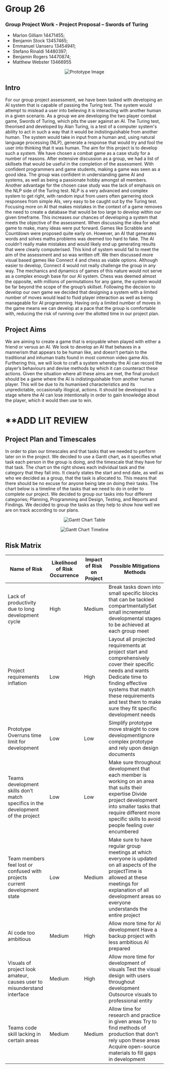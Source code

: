 # Group 26

### Group Project Work - Project Proposal – Swords of Turing


  - Marlon Gilliam 14471455; 
  - Benjamin Stock 13457465; 
  - Emmanuel Uanseru 13454941; 
  - Stefano Rinaldi 14480397; 
  - Benjamin Rogers 14470874; 
  - Matthew Webster 13466955

<p align="center">
  <img src="https://github.com/BenjaminJStock/Group26/blob/master/Proposal.Logo.png" alt="Prototype Image"/>
</p>

## Intro 

For our group project assessment, we have been tasked with developing an AI system that is capable of passing the Turing test. The system would attempt to mislead a user into believing it is interacting with another human in a given scenario. As a group we are developing the two player combat game, Swords of Turing, which pits the user against an AI.
The Turing test, theorised and developed by Alan Turing, is a test of a computer system's ability to act in such a way that it would be indistinguishable from another human. The system would take in input from a human and, using natural language processing (NLP), generate a response that would try and fool the user into thinking that it was human. The aim for this project is to develop such a system.
We have chosen a combat game as a case study for a number of reasons. After extensive discussion as a group, we had a list of skillsets that would be useful in the completion of the assessment. With confident programmers and game students, making a game was seen as a good idea. The group was confident in understanding game AI and systems, as well as being a passionate hobby amongst all members.
Another advantage for the chosen case study was the lack of emphasis on the NLP side of the Turing test. NLP is a very advanced and complex system to get right, with random input from users often garnering stock responses from simple AIs, very easy to be caught out by the Turing test. Focusing more on AI that makes mistakes in the context of a game removes the need to create a database that would be too large to develop within our given timeframe. This increases our chances of developing a system that meets the objective of the assessment.
When discussing the idea for what game to make, many ideas were put forward. Games like Scrabble and Countdown were proposed quite early on. However, an AI that generates words and solves maths problems was deemed too hard to fake. The AI couldn’t really make mistakes and would likely end up generating results that were clearly computerised. This kind of system would fail to meet the aim of the assessment and so was written off.
We then discussed more visual based games like Connect 4 and chess as viable options. Although easier to develop, Connect 4 would not really challenge the group in any way. The mechanics and dynamics of games of this nature would not serve as a complex enough base for our AI system. Chess was deemed almost the opposite, with millions of permutations for any game, the system would be far beyond the scope of the group’s skillset.
Following the decision to develop our own game we decided that designing a system with a limited number of moves would lead to fluid player interaction as well as being manageable for AI programming. Having only a limited number of moves in the game means we can develop at a pace that the group is comfortable with, reducing the risk of running over the allotted time in our project plan.

## Project Aims

We are aiming to create a game that is enjoyable when played with either a friend or versus an AI.
We look to develop an AI that behaves in a mannerism that appears to be human like, and doesn’t pertain to the traditional and inhuman traits found in most common video game AIs.
Furthering this, we will look to craft a system whereby the AI can record the player’s behaviours and devise methods by which it can counteract these actions.
Given the situation where all these aims are met, the final product should be a game where the AI is indistinguishable from another human player. This will be due to its humanised characteristics and its unpredictable, occasionally illogical, actions. It should be developed to a stage where the AI can lose intentionally in order to gain knowledge about the player, which it would then use to win.

# **ADD LIT REVIEW

## Project Plan and Timescales

In order to plan our timescales and that tasks that we needed to perform later on in the project. We decided to use a Gantt chart, as it specifies what task each person in the group is doing, and the timescale that they have for that task. The chart on the right shows each individual task and the category that they fall into. It clearly states the start and end date, as well as who we decided as a group, that the task is allocated to. This means that there should be no excuse for anyone being late on doing their tasks.
The chart below is a timeline of the tasks that we need to do in order to complete our project. We decided to group our tasks into four different categories; Planning, Programming and Design, Testing, and Reports and Findings. We decided to group the tasks as they help to show how well we are on track according to our plans.

<p align="center">
  <img src="https://github.com/BenjaminJStock/Group26/blob/master/gantt.png" alt="Gantt Chart Table"/>
</p>

<p align="center">
  <img src="https://github.com/BenjaminJStock/Group26/blob/master/Gantt_TimeLine2.png" alt="Gantt Chart Timeline"/>
</p>

## Risk Matrix

| Name of Risk                                                                     | Likelihood of Risk Occurrence | Impact of Risk on Project | Possible Mitigations Methods                                                                                                                                                                                                                         |
|----------------------------------------------------------------------------------|-------------------------------|---------------------------|------------------------------------------------------------------------------------------------------------------------------------------------------------------------------------------------------------------------------------------------------|
| Lack of productivity due to long development cycle                               | High                          | Medium                    | Break tasks down into small specific blocks that can be tackled compartmentallySet small incremental developmental stages to be achieved at each group meet                                                                                          |
| Project requirements inflation                                                   | Low                           | High                      | Layout all projected requirements at project start and comprehensively cover their specific needs and wants  Dedicate time to finding effective systems that match these requirements and test them to make sure they fit specific development needs |
| Prototype Overruns time limit for development                                    | Low                           | Low                       | Simplify prototype move straight to core developmentIgnore complex prototype and rely upon design documents                                                                                                                                          |
| Teams development skills don’t match specifics in the development of the project | Low                           | Low                       | Make sure throughout development that each member is working on an area that suits their expertise Divide project development into smaller tasks that require different more specific skills to avoid people feeling over encumbered                 |
| Team members feel lost or confused with projects current development state       | Low                           | Medium                    | Make sure to have regular group meetings at which everyone is updated on all aspects of the projectTime is allowed at these meetings for explanation of all development areas so everyone understands the entire project                             |
| AI code too ambitious                                                            | Medium                        | High                      | Allow more time for AI development Have a backup project with less ambitious AI prepared                                                                                                                                                             |
| Visuals of project look amateur, causes user to misunderstand interface          | Medium                        | High                      | Allow more time for development of visuals Test the visual design with users throughout development Outsource visuals to professional entity                                                                                                         |
| Teams code skill lacking in certain areas                                        | Medium                        | Medium                    | Allow time for research and practice in given areas Try to find methods of production that don’t rely upon these areas Acquire open-source materials to fill gaps in development                                                                     |
